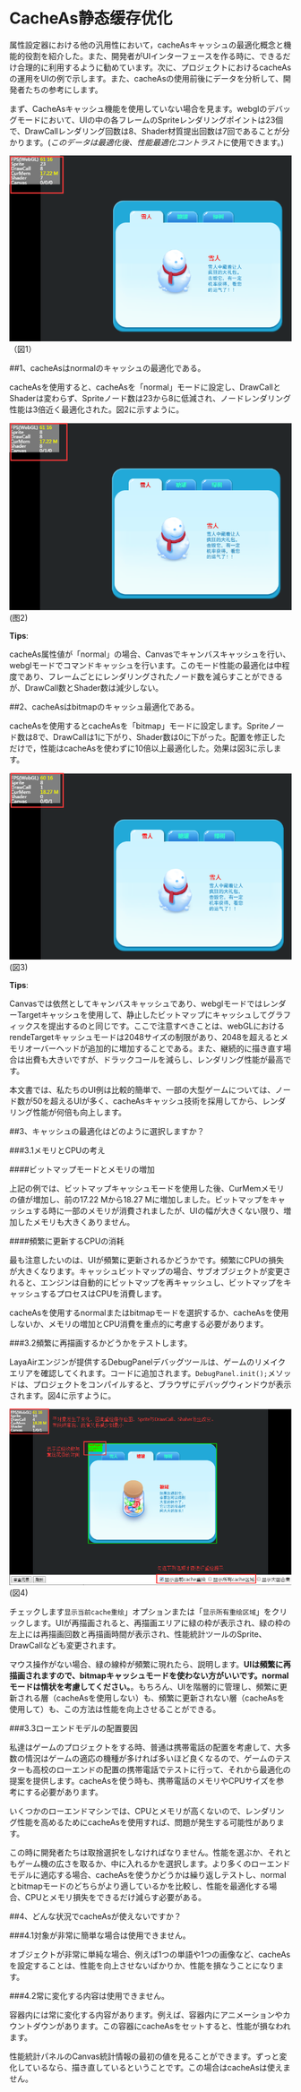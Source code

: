 # CacheAs静态缓存优化

属性設定器における他の汎用性において，cacheAsキャッシュの最適化概念と機能的役割を紹介した。また、開発者がUIインターフェースを作る時に、できるだけ合理的に利用するように勧めています。次に、プロジェクトにおけるcacheAsの運用をUIの例で示します。また、cacheAsの使用前後にデータを分析して、開発者たちの参考にします。

まず、CacheAsキャッシュ機能を使用していない場合を見ます。webglのデバッグモードにおいて、UIの中の各フレームのSpriteレンダリングポイントは23個で、DrawCallレンダリング回数は8、Shader材質提出回数は7回であることが分かります。(*このデータは最適化後、性能最適化コントラスト*に使用できます。)



 ![imgage](img/1.png)<br/>
（図1）



##1、cacheAsはnormalのキャッシュの最適化である。

cacheAsを使用すると、cacheAsを「normal」モードに設定し、DrawCallとShaderは変わらず、Spriteノード数は23から8に低減され、ノードレンダリング性能は3倍近く最適化された。図2に示すように。

![图2](img/2.png) <br /> (图2)


**Tips**:

cacheAs属性値が「normal」の場合、Canvasでキャンバスキャッシュを行い、webglモードでコマンドキャッシュを行います。このモード性能の最適化は中程度であり、フレームごとにレンダリングされたノード数を減らすことができるが、DrawCall数とShader数は減少しない。





##2、cacheAsはbitmapのキャッシュ最適化である。

cacheAsを使用するとcacheAsを「bitmap」モードに設定します。Spriteノード数は8で、DrawCallは1に下がり、Shader数は0に下がった。配置を修正しただけで，性能はcacheAsを使わずに10倍以上最適化した。効果は図3に示します。

![图3](img/3.png)<br/>(図3)

**Tips**:

Canvasでは依然としてキャンバスキャッシュであり、webglモードではレンダーTargetキャッシュを使用して、静止したビットマップにキャッシュしてグラフィックスを提出するのと同じです。ここで注意すべきことは、webGLにおけるrendeTargetキャッシュモードは2048サイズの制限があり、2048を超えるとメモリオーバーヘッドが追加的に増加することである。また、継続的に描き直す場合は出費も大きいですが、ドラックコールを減らし、レンダリング性能が最高です。

本文書では、私たちのUI例は比較的簡単で、一部の大型ゲームについては、ノード数が50を超えるUIが多く、cacheAsキャッシュ技術を採用してから、レンダリング性能が何倍も向上します。





##3、キャッシュの最適化はどのように選択しますか？

###3.1メモリとCPUの考え

####ビットマップモードとメモリの増加

上記の例では、ビットマップキャッシュモードを使用した後、CurMemメモリの値が増加し、前の17.22 Mから18.27 Mに増加しました。ビットマップをキャッシュする時に一部のメモリが消費されましたが、UIの幅が大きくない限り、増加したメモリも大きくありません。

####頻繁に更新するCPUの消耗

最も注意したいのは、UIが頻繁に更新されるかどうかです。頻繁にCPUの損失が大きくなります。キャッシュビットマップの場合、サブオブジェクトが変更されると、エンジンは自動的にビットマップを再キャッシュし、ビットマップをキャッシュするプロセスはCPUを消費します。

cacheAsを使用するnormalまたはbitmapモードを選択するか、cacheAsを使用しないか、メモリの増加とCPU消費を重点的に考慮する必要があります。



###3.2頻繁に再描画するかどうかをテストします。

LayaAirエンジンが提供するDebugPanelデバッグツールは、ゲームのリメイクエリアを確認してくれます。コードに追加されます。`DebugPanel.init();`メソッドは、プロジェクトをコンパイルすると、ブラウザにデバッグウィンドウが表示されます。図4に示すように。

![图3](img/4.png)<br/>(図4)

チェックします`显示当前cache重绘`」オプションまたは「`显示所有重绘区域`」をクリックします。UIが再描画されると、再描画エリアに緑の枠が表示され、緑の枠の左上には再描画回数と再描画時間が表示され、性能統計ツールのSprite、DrawCallなども変更されます。

マウス操作がない場合、緑の線枠が頻繁に現れたら、説明します。**UIは頻繁に再描画されますので、bitmapキャッシュモードを使わない方がいいです。normalモードは情状を考慮してください。**。もちろん、UIを階層的に管理し、頻繁に更新される層（cacheAsを使用しない）も、頻繁に更新されない層（cacheAsを使用して）も、この方法は性能を向上させることができる。


###3.3ローエンドモデルの配置要因

私達はゲームのプロジェクトをする時、普通は携帯電話の配置を考慮して、大多数の情況はゲームの適応の機種が多ければ多いほど良くなるので、ゲームのテスターも高校のローエンドの配置の携帯電話でテストに行って、それから最適化の提案を提供します。cacheAsを使う時も、携帯電話のメモリやCPUサイズを参考にする必要があります。

いくつかのローエンドマシンでは、CPUとメモリが高くないので、レンダリング性能を高めるためにcacheAsを使用すれば、問題が発生する可能性があります。

この時に開発者たちは取捨選択をしなければなりません。性能を選ぶか、それともゲーム機の広さを取るか、中に入れるかを選択します。より多くのローエンドモデルに適応する場合、cacheAsを使うかどうかは繰り返しテストし、normalとbitmapモードのどちらがより適しているかを比較し、性能を最適化する場合、CPUとメモリ損失をできるだけ減らす必要がある。



##4、どんな状況でcacheAsが使えないですか？

###4.1対象が非常に簡単な場合は使用できません。

オブジェクトが非常に単純な場合、例えば1つの単語や1つの画像など、cacheAsを設定することは、性能を向上させないばかりか、性能を損なうことになります。

###4.2常に変化する内容は使用できません。

容器内には常に変化する内容があります。例えば、容器内にアニメーションやカウントダウンがあります。この容器にcacheAsをセットすると、性能が損なわれます。

性能統計パネルのCanvas統計情報の最初の値を見ることができます。ずっと変化しているなら、描き直しているということです。この場合はcacheAsは使えません。